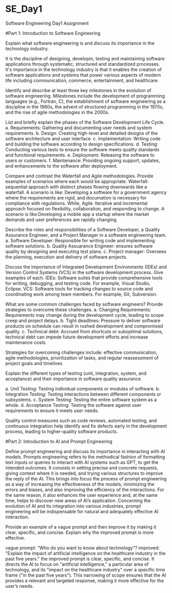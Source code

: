 # SE_Day1
Software Engineering Day1 Assignment


#Part 1: Introduction to Software Engineering

Explain what software engineering is and discuss its importance in the technology industry.

It is the discipline of designing, developin, testing and maintaining software applications through systematic, structured and standardized processes.
It's importance in the technology industry is that it enables the creation of software applications and systems that power various aspects of modern life including communication, commerce, entertainment, and healthcare.


Identify and describe at least three key milestones in the evolution of software engineering.
Milestones include the development of programming languages (e.g., Fortran, C), the establishment of software engineering as a discipline in the 1960s, the advent of structured programming in the 1970s, and the rise of agile methodologies in the 2000s.




List and briefly explain the phases of the Software Development Life Cycle.
a. Requirements: Gathering and documenting user needs and system requirements.
b. Design: Creating high-level and detailed designs of the software architecture and user interface.
c. Implementation: Writing code and building the software according to design specifications.
d. Testing: Conducting various tests to ensure the software meets quality standards and functional requirements.
e. Deployment: Releasing the software to users or customers.
f. Maintenance: Providing ongoing support, updates, and enhancements to the software after deployment.


Compare and contrast the Waterfall and Agile methodologies. Provide examples of scenarios where each would be appropriate.
Waterfall: sequential approach with distinct phases flowing downwards like a waterfall. A scenario is like: Developing a software for a government agency where the requirements are rigid, and documation is necessary for compliance with regulations. While,
Agile: Iterative and incremental approach focused on flexibility, collaboration, and responding to change. A scenario is like:Developing a mobile app a startup where the market demands and user preferences are rapidly changing.


Describe the roles and responsibilities of a Software Developer, a Quality Assurance Engineer, and a Project Manager in a software engineering team.
a. Software Developer: Responsible for writing code and implementing software solutions.
b. Quality Assuarance Engineer: ensures software quality by designing and executing test plans.
c. Project manager: Oversees the planning, execution and delivery of software projects.


Discuss the importance of Integrated Development Environments (IDEs) and Version Control Systems (VCS) in the software development process. Give examples of each.
IDEs: Software suites that provide comprehensive tools for writing, debugging, and testing code. For example, Visual Studio, Eclipse.
VCS: Software tools for tracking changes to source code and coordinating work among team members. For example, Git, Subversion.


What are some common challenges faced by software engineers? Provide strategies to overcome these challenges.
a. Changing Requirements: Requirements may change during the development cycle, leading to scope creep and project delays.
b. Tight deadlines: Pressure to deliver software products on schedule can result in rushed development and compromised quality.
c. Technical debt: Accrued from shortcuts or suboptimal solutions, technical debt can impede future development efforts and increase maintenance costs.

Strategies for overcoming challenges include: effective communication, agile methodologies, prioritization of tasks, and regular reassessment of project goals and timelines


Explain the different types of testing (unit, integration, system, and acceptance) and their importance in software quality assurance.

a.  Unit Testing: Testing individual components or modules of software.
b. Integration Testing: Testing interactions between different components or subsystems.
c. System Testing: Testing the entire software system as a whole.
d. Acceptance Testing: Testing the software against user requirements to ensure it meets user needs.

Quality control measures such as code reviews, automated testing, and continuous integration help identify and fix defects early in the development process, leading to higher-quality software products.

#Part 2: Introduction to AI and Prompt Engineering


Define prompt engineering and discuss its importance in interacting with AI models.
Prompts engineering refers to the methodical fashion of formatting text inputs or queries to interact with AI systems such as GPT, to get the intended outcomes. It consists in setting precise and concrete requests, giving context where it is needed, and trying various structures to improve the reply of the AI. This brings into focus the process of prompt engineering as a way of increasing the effectiveness of the models, minimizing the errors and biases, and also improving the efficiency of the interactions. For the same reason, it also enhances the user experience and, at the same time, helps to discover new areas of AI’s application. Concerning the evolution of AI and its integration into various industries, prompt engineering will be indispensable for natural and adequately effective AI interaction.

Provide an example of a vague prompt and then improve it by making it clear, specific, and concise. Explain why the improved prompt is more effective.

vague prompt: “Who do you want to know about technology”?
improved: "Explain the impact of artificial intelligence on the healthcare industry in the past five years."
the improved prompt is clear, specific, and concise. It directs the AI to focus on "artificial intelligence," a particular area of technology, and its "impact on the healthcare industry" over a specific time frame ("in the past five years"). This narrowing of scope ensures that the AI provides a relevant and targeted response, making it more effective for the user’s needs.

